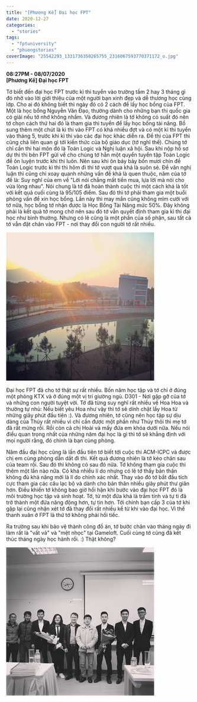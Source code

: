 ```yaml
---
title: "[Phương Kể] Đại học FPT"
date: 2020-12-27
categories: 
  - "stories"
tags: 
  - "fptuniversity"
  - "phuongstories"
coverImage: "25542293_1331736350265755_2316067593770371172_o.jpg"
---
```


**08:27PM - 08/07/2020**  
**\[Phương Kể\] Đại học FPT**

Tớ biết đến đại học FPT trước kì thi tuyển vào trường tầm 2 hay 3 tháng gì đó nhờ vào lời giới thiệu của một người bạn xinh đẹp và dễ thương học cùng lớp. Cho ai đó không biết thì ngày đó có 2 cách để lấy học bổng của FPT. Một là học bổng Nguyễn Văn Đạo, thường dành cho những bạn thi quốc gia có giải nếu tớ nhớ không nhầm. Và đương nhiên là tớ không có suất đó nên tớ chọn cách thứ hai đó là tham gia thi tuyển để lấy học bổng tài năng. Bổ sung thêm một chút là kì thi vào FPT có khá nhiều đợt và có một kì thi tuyển vào tháng 5, trước khi kì thi vào các đại học khác diễn ra. Đề thi của FPT thì cũng chả liên quan gì tới kiến thức của bộ giáo dục (tớ nghĩ thế). Chúng tớ chỉ cần thi hai môn đó là Toán Logic và Nghị luận xã hội. Sau khi nộp hồ sơ dự thi thì bên FPT gửi về cho chúng tớ hẳn một quyển tuyển tập Toán Logic để ôn luyện trước khi thi luôn. Nên sau khi ôn bảy bảy bốn mươi chín đề Toán Logic trước kì thi thì hôm đi thi tớ vượt qua khá là suôn sẻ. Đề văn nghị luận thì cũng chỉ xoay quanh những vấn đề khá là quen thuộc, năm của tớ đề là: Suy nghĩ của em về "Lời nói chẳng mất tiền mua, lựa lời mà nói cho vừa lòng nhau". Nói chung là tớ đã hoàn thành cuộc thi một cách khá là tốt với kết quả cuối cùng là 95/105 điểm. Sau đó thì tớ phải tham gia một buổi phỏng vấn để xin học bổng. Lần này thì may mắn cũng không mỉm cười với tớ nữa, học bổng tớ nhận được là Học Bổng Tài Năng mức 50%. Đây không phải là kết quả tớ mong chờ nên sau đó tớ vẫn quyết định tham gia kì thi đại học như bình thường. Nhưng có lẽ cũng là một phần của số phận, sau tất cả tớ vẫn đặt chân vào FPT - nơi thay đổi con người tớ rất nhiều.

[![](images/c64c1-1499455_669008783205185_7204453773333988111_n.jpg)](https://draft.blogger.com/u/1/blog/post/edit/2806561286681450492/6754717607232454713#)

Đại học FPT đã cho tớ thật sự rất nhiều. Bốn năm học tập và tớ chỉ ở đúng một phòng KTX và ở đúng một vị trí giường ngủ. D301 - Nơi gặp gỡ của tớ và những con người tuyệt vời. Tớ đã từng suy nghĩ rất nhiều về Hoa Hoa và thường tự nhủ: Nếu biết yêu Hoa như vậy thì tớ sẽ dính chặt lấy Hoa từ những giây phút đầu tiên :). Và đương nhiên, tớ cũng nên học tập sự dịu dàng của Thúy rất nhiều vì chỉ cần được một phần như Thúy thôi thì mẹ tớ đã rất mừng rồi. Rồi còn cả chị Hoài và mấy đứa em khóa dưới nữa. Nếu nói điều quan trọng nhất của những năm đại học là gì thì tớ sẽ khẳng định với mọi người rằng, đó chính là bạn cùng phòng. 

Năm đầu đại học cũng là lần đầu tiên tớ biết tới cuộc thi ACM-ICPC và được chị em cùng phòng dẫn dắt đi thi. Kết quả đương nhiên là tớ kéo chân sau của team rồi. Sau đó thì không có sau đó nữa. Tớ không tham gia cuộc thi thêm một lần nào nữa. Có khá nhiều lí do nhưng có lẽ tớ thấy bản thân không đủ khả năng mới là lí do chính xác nhất. Thay vào đó tớ bắt đầu tích cực tham gia các câu lạc bộ và dành cho bản thân nhiều giây phút thư giãn hơn. Điều khiến tớ không bao giờ hối hận khi bước vào đại học FPT đó là môi trường học tập và sinh hoạt. Tớ, từ một đứa khá là trầm tính và tự ti đã trở thành một đứa năng động hơn, tự tin hơn. Tới chính bạn cấp 3 của tớ khi gặp lại cũng nhận xét tớ đã thay đổi rất nhiều kể từ khi vào đại học. Vì thế thanh xuân ở FPT là thứ tớ không phải hối tiếc.

Ra trường sau khi bảo vệ thành công đồ án, tớ bước chân vào tháng ngày đi làm rất là "vất vả" và "mệt nhọc" tại Gameloft. Cuối cùng tớ cũng đã kết thúc tháng ngày học hành rồi. :) Thật không?

[![](images/1bc63-25542293_1331736350265755_2316067593770371172_o.jpg)](https://draft.blogger.com/u/1/blog/post/edit/2806561286681450492/6754717607232454713#)
